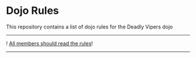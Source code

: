 Dojo Rules
==========

This repository contains a list of dojo rules for the Deadly Vipers dojo

***

! [All members should read the rules](https://github.com/deadlyvipers)!

***